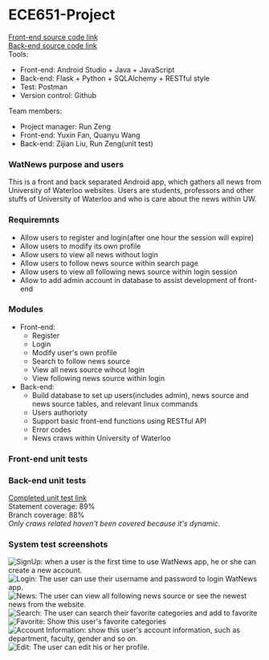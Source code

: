 # ECE651-Project
[Front-end source code link](https://github.com/faushine/ECE651-Project) <br>
[Back-end source code link](https://github.com/faushine/ECE651-Project-Back-end) <br>
Tools:
+ Front-end: Android Studio + Java + JavaScript
+ Back-end: Flask + Python + SQLAlchemy + RESTful style
+ Test: Postman
+ Version control: Github

Team members:
+ Project manager: Run Zeng
+ Front-end: Yuxin Fan, Quanyu Wang
+ Back-end: Zijian Liu, Run Zeng(unit test)

### WatNews purpose and users
This is a front and back separated Android app, which gathers all news from University of Waterloo websites. Users are students, professors and other stuffs of University of Waterloo and who is care about the news within UW.

### Requiremnts 
+ Allow users to register and login(after one hour the session will expire)
+ Allow users to modify its own profile
+ Allow users to view all news without login
+ Allow users to follow news source within search page
+ Allow users to view all following news source within login session
+ Allow to add admin account in database to assist development of front-end

### Modules
+ Front-end:
  + Register
  + Login
  + Modify user's own profile
  + Search to follow news source
  + View all news source wihout login
  + View following news source within login
+ Back-end:
  + Build database to set up users(includes admin), news source and news source tables, and relevant linux commands
  + Users authorioty 
  + Support basic front-end functions using RESTful API
  + Error codes
  + News craws within University of Waterloo

### Front-end unit tests

### Back-end unit tests 
[Completed unit test link](https://github.com/faushine/ECE651-Project-Back-end/blob/master/test_newsapp.py) <br>
Statement coverage: 89% <br>
Branch coverage: 88% <br>
*Only craws related haven't been covered because it's dynamic.*

### System test screenshots
![SignUp: when a user is the first time to use WatNews app, he or she can create a new account.](https://github.com/faushine/ECE651-Project/raw/master/image/signup.jpg)
![Login: The user can use their username and password to login WatNews app.](https://github.com/faushine/ECE651-Project/raw/master/image/login.jpg)
![News: The user can view all following news source or see the newest news from the website.](https://github.com/faushine/ECE651-Project/raw/master/image/news.jpg)
![Search: The user can search their favorite categories and add to favorite](https://github.com/faushine/ECE651-Project/raw/master/image/search.jpg)
![Favorite: Show this user's favorite categories](https://github.com/faushine/ECE651-Project/raw/master/image/following.jpg)
![Account Information: show this user's account information, such as department, faculty, gender and so on.](https://github.com/faushine/ECE651-Project/raw/master/image/account.jpg)
![Edit: The user can edit his or her profile.](https://github.com/faushine/ECE651-Project/raw/master/image/edit.jpg)


